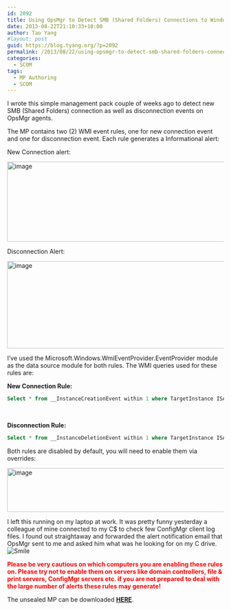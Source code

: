 ```yaml
---
id: 2092
title: Using OpsMgr to Detect SMB (Shared Folders) Connections to Windows Computers
date: 2013-08-22T21:10:33+10:00
author: Tao Yang
#layout: post
guid: https://blog.tyang.org/?p=2092
permalink: /2013/08/22/using-opsmgr-to-detect-smb-shared-folders-connections-to-windows-computers/
categories:
  - SCOM
tags:
  - MP Authoring
  - SCOM
---
```

I wrote this simple management pack couple of weeks ago to detect new SMB (Shared Folders) connection as well as disconnection events on OpsMgr agents.

The MP contains two (2) WMI event rules, one for new connection event and one for disconnection event. Each rule generates a Informational alert:

New Connection alert:

<a href="https://blog.tyang.org/wp-content/uploads/2013/08/image18.png"><img style="background-image: none; padding-top: 0px; padding-left: 0px; display: inline; padding-right: 0px; border: 0px;" title="image" alt="image" src="https://blog.tyang.org/wp-content/uploads/2013/08/image_thumb18.png" width="580" height="186" border="0" /></a>

Disconnection Alert:

<a href="https://blog.tyang.org/wp-content/uploads/2013/08/image19.png"><img style="background-image: none; padding-top: 0px; padding-left: 0px; display: inline; padding-right: 0px; border: 0px;" title="image" alt="image" src="https://blog.tyang.org/wp-content/uploads/2013/08/image_thumb19.png" width="580" height="203" border="0" /></a>

I’ve used the Microsoft.Windows.WmiEventProvider.EventProvider module as the data source module for both rules. The WMI queries used for these rules are:

<strong>New Connection Rule:</strong>

```sql
Select * from __InstanceCreationEvent within 1 where TargetInstance ISA 'Win32_ServerConnection' and TargetInstance.ShareName !='IPC$'
```

&nbsp;

<strong>Disconnection Rule:</strong>

```sql
Select * from __InstanceDeletionEvent within 1 where TargetInstance ISA 'Win32_ServerConnection' and TargetInstance.ShareName !='IPC$'
```


Both rules are disabled by default, you will need to enable them via overrides:

<a href="https://blog.tyang.org/wp-content/uploads/2013/08/image20.png"><img style="background-image: none; padding-top: 0px; padding-left: 0px; display: inline; padding-right: 0px; border: 0px;" title="image" alt="image" src="https://blog.tyang.org/wp-content/uploads/2013/08/image_thumb20.png" width="580" height="102" border="0" /></a>

I left this running on my laptop at work. It was pretty funny yesterday a colleague of mine connected to my C$ to check few ConfigMgr client log files. I found out straightaway and forwarded the alert notification email that OpsMgr sent to me and asked him what was he looking for on my C drive. <img class="wlEmoticon wlEmoticon-smile" style="border-style: none;" alt="Smile" src="https://blog.tyang.org/wp-content/uploads/2013/08/wlEmoticon-smile.png" />

<strong><span style="color: #ff0000;">Please be very cautious on which computers you are enabling these rules on. Please try not to enable them on servers like domain controllers, file & print servers, ConfigMgr servers etc. if you are not prepared to deal with the large number of alerts these rules may generate!</span></strong>

The unsealed MP can be downloaded <strong><a href="https://blog.tyang.org/wp-content/uploads/2013/08/SMB.Connection.Detection.zip">HERE</a></strong>.